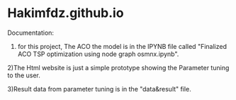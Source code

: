 # Hakimfdz.github.io

Documentation:
1) for this project, The ACO  the model is in the IPYNB file called "Finalized ACO TSP optimization using node graph osmnx.ipynb".

2)The Html website is just a simple prototype showing the Parameter tuning to the user.

3)Result data from parameter tuning is in the "data&result" file.
